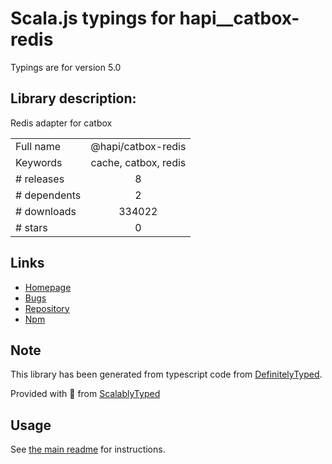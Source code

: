 
# Scala.js typings for hapi__catbox-redis

Typings are for version 5.0

## Library description:
Redis adapter for catbox

|                    |                 |
| ------------------ | :-------------: |
| Full name          | @hapi/catbox-redis |
| Keywords           | cache, catbox, redis |
| # releases         | 8 |
| # dependents       | 2 |
| # downloads        | 334022 |
| # stars            | 0 |

## Links
- [Homepage](https://github.com/hapijs/catbox-redis#readme)
- [Bugs](https://github.com/hapijs/catbox-redis/issues)
- [Repository](https://github.com/hapijs/catbox-redis)
- [Npm](https://www.npmjs.com/package/%40hapi%2Fcatbox-redis)
    


## Note
This library has been generated from typescript code from [DefinitelyTyped](https://definitelytyped.org).

Provided with :purple_heart: from [ScalablyTyped](https://github.com/oyvindberg/ScalablyTyped)

## Usage
See [the main readme](../../readme.md) for instructions.


